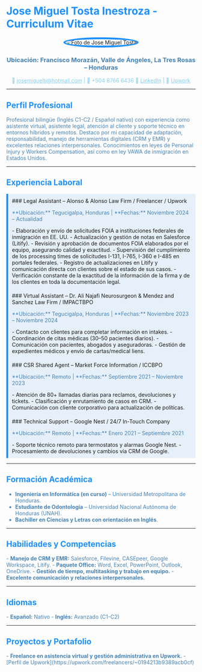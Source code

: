 # <span style="color: #1E90FF">Jose Miguel Tosta Inestroza - Curriculum Vitae</span>

<div align="center">
  <img src="https://via.placeholder.com/150?text=JMT+Portfolio" alt="Foto de Jose Miguel Tosta" style="border-radius: 50%; border: 5px solid #1E90FF;">
  <h3 style="color: #4682B4;">Ubicación: Francisco Morazán, Valle de Ángeles, La Tres Rosas – Honduras</h3>
  <p style="color: #87CEEB;">
    📧 <a href="mailto:josemiguelti@hotmail.com" style="color: #87CEEB;">josemiguelti@hotmail.com</a> | 📱 +504 8766 6436  
    🔗 <a href="https://linkedin.com/in/jose-tosta-46249a303" style="color: #87CEEB;">LinkedIn</a> |  
    💼 <a href="https://upwork.com/freelancers/~0194213b9389acb0cf" style="color: #87CEEB;">Upwork</a>
  </p>
</div>

---

## <span style="color: #1E90FF">Perfil Profesional</span>
<p style="color: #4682B4;">
  Profesional bilingüe (Inglés C1-C2 / Español nativo) con experiencia como asistente virtual, asistente legal, atención al cliente y soporte técnico en entornos híbridos y remotos. Destaco por mi capacidad de adaptación, responsabilidad, manejo de herramientas digitales (CRM y EMR) y excelentes relaciones interpersonales. Conocimientos en leyes de Personal Injury y Workers Compensation, así como en ley VAWA de inmigración en Estados Unidos.
</p>

---

## <span style="color: #1E90FF">Experiencia Laboral</span>
<div style="background-color: #E6F0FA; padding: 10px; border-left: 5px solid #1E90FF;">
  ### Legal Assistant – Alonso & Alonso Law Firm / Freelancer / Upwork
  <p style="color: #4682B4;">**Ubicación:** Tegucigalpa, Honduras | **Fechas:** Noviembre 2024 – Actualidad</p>
  - Elaboración y envío de solicitudes FOIA a instituciones federales de inmigración en EE. UU.  
  - Actualización y gestión de notas en Salesforce (Litify).  
  - Revisión y aprobación de documentos FOIA elaborados por el equipo, asegurando calidad y exactitud.  
  - Supervisión del cumplimiento de los processing times de solicitudes I-131, I-765, I-360 e I-485 en portales federales.  
  - Registro de actualizaciones en Litify y comunicación directa con clientes sobre el estado de sus casos.  
  - Verificación constante de la exactitud de la información de la firma y de los clientes en toda la documentación legal.
</div>

<div style="background-color: #E6F0FA; padding: 10px; border-left: 5px solid #1E90FF;">
  ### Virtual Assistant – Dr. Ali Najafi Neurosurgeon & Mendez and Sanchez Law Firm / IMPACTBPO
  <p style="color: #4682B4;">**Ubicación:** Tegucigalpa, Honduras | **Fechas:** Noviembre 2023 – Noviembre 2024</p>
  - Contacto con clientes para completar información en intakes.  
  - Coordinación de citas médicas (30–50 pacientes diarios).  
  - Comunicación con pacientes, abogados y aseguradoras.  
  - Gestión de expedientes médicos y envío de cartas/medical liens.
</div>

<div style="background-color: #E6F0FA; padding: 10px; border-left: 5px solid #1E90FF;">
  ### CSR Shared Agent – Market Force Information / ICCBPO
  <p style="color: #4682B4;">**Ubicación:** Remoto | **Fechas:** Septiembre 2021 – Noviembre 2023</p>
  - Atención de 80+ llamadas diarias para reclamos, devoluciones y tickets.  
  - Clasificación y enrutamiento de casos en CRM.  
  - Comunicación con cliente corporativo para actualización de políticas.
</div>

<div style="background-color: #E6F0FA; padding: 10px; border-left: 5px solid #1E90FF;">
  ### Technical Support – Google Nest / 24/7 In-Touch Company
  <p style="color: #4682B4;">**Ubicación:** Remoto | **Fechas:** Enero 2021 – Septiembre 2021</p>
  - Soporte técnico remoto para termostatos y alarmas Google Nest.  
  - Procesamiento de devoluciones y cambios vía CRM de Google.
</div>

---

## <span style="color: #1E90FF">Formación Académica</span>
<ul style="color: #4682B4;">
  <li><strong>Ingeniería en Informática (en curso)</strong> – Universidad Metropolitana de Honduras.</li>
  <li><strong>Estudiante de Odontología</strong> – Universidad Nacional Autónoma de Honduras (UNAH).</li>
  <li><strong>Bachiller en Ciencias y Letras con orientación en Inglés</strong>.</li>
</ul>

---

## <span style="color: #1E90FF">Habilidades y Competencias</span>
<p style="color: #4682B4;">
  - <strong>Manejo de CRM y EMR:</strong> Salesforce, Filevine, CASEpeer, Google Workspace, Litify.  
  - <strong>Paquete Office:</strong> Word, Excel, PowerPoint, Outlook, OneDrive.  
  - <strong>Gestión de tiempo, multitasking y trabajo en equipo.</strong>  
  - <strong>Excelente comunicación y relaciones interpersonales.</strong>
</p>

---

## <span style="color: #1E90FF">Idiomas</span>
<p style="color: #4682B4;">
  - <strong>Español:</strong> Nativo  
  - <strong>Inglés:</strong> Avanzado (C1-C2)
</p>

---

## <span style="color: #1E90FF">Proyectos y Portafolio</span>
<p style="color: #4682B4;">
  - <strong>Freelance en asistencia virtual y gestión administrativa en Upwork.</strong>  
    - [Perfil de Upwork](https://upwork.com/freelancers/~0194213b9389acb0cf)
</p>
